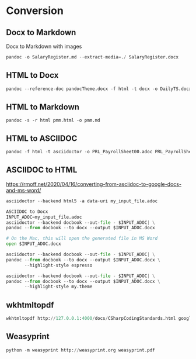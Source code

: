 # Conversion

## Docx to Markdown 

Docx to Markdown with images

``` python 
pandoc -o SalaryRegister.md --extract-media=./ SalaryRegister.docx
```

## HTML to Docx
``` python 
pandoc --reference-doc pandocTheme.docx -f html -t docx -o DailyTS.docx https://site/wagetype-based-timesheet/
```

## HTML to Markdown
``` script 
pandoc -s -r html pmm.html -o pmm.md
```

## HTML to ASCIIDOC

``` python 
pandoc -f html -t asciidoctor -o PRL_PayrollSheet00.adoc PRL_PayrollSheet00.html 
```

## ASCIIDOC to HTML

https://rmoff.net/2020/04/16/converting-from-asciidoc-to-google-docs-and-ms-word/

``` python 
asciidoctor --backend html5 -a data-uri my_input_file.adoc
```
``` python 
ASCIIDOC to Docx
INPUT_ADOC=my_input_file.adoc
asciidoctor --backend docbook --out-file - $INPUT_ADOC| \
pandoc --from docbook --to docx --output $INPUT_ADOC.docx

# On the Mac, this will open the generated file in MS Word
open $INPUT_ADOC.docx
```
``` python 
asciidoctor --backend docbook --out-file - $INPUT_ADOC| \
pandoc --from docbook --to docx --output $INPUT_ADOC.docx \
       --highlight-style espresso
```

``` python 	   
asciidoctor --backend docbook --out-file - $INPUT_ADOC| \
pandoc --from docbook --to docx --output $INPUT_ADOC.docx \
       --highlight-style my.theme
```

## wkhtmltopdf
``` python
wkhtmltopdf http://127.0.0.1:4000/docs/CSharpCodingStandards.html google.pdf
```

## Weasyprint

``` python 
python -m weasyprint http://weasyprint.org weasyprint.pdf
```
